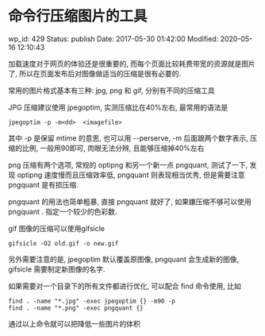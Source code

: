 # 命令行压缩图片的工具


wp_id: 429
Status: publish
Date: 2017-05-30 01:42:00
Modified: 2020-05-16 12:10:43


加载速度对于网页的体验还是很重要的, 而每个页面比较耗费带宽的资源就是图片了, 所以在页面发布后对图像做适当的压缩是很有必要的.

常用的图片格式基本有三种: jpg, png 和 gif, 分别有不同的压缩工具

JPG 压缩建议使用 jpegoptim, 实测压缩比在40%左右, 最常用的语法是

`jpegoptim -p -m<dd>  <imagefile>`

其中 -p 是保留 mtime 的意思, 也可以用 --perserve, -m 后面跟两个数字表示, 压缩的比例, 一般用90即可, 肉眼无法分辨, 且能够压缩掉40%左右

png 压缩有两个选项, 常规的 optipng 和另一个新一点 pngquant, 测试了一下, 发现 optipng 速度慢而且压缩效率低, pngquant 则表现相当优秀, 但是需要注意 pngquant 是有损压缩.

pngquant 的用法也简单粗暴, 直接 pngquant <filename> 就好了, 如果嫌压缩不够可以使用 pngquant <numColors> <filename>. 指定一个较少的色彩数.

gif 图像的压缩可以使用gifsicle

`gifsicle -O2 old.gif -o new.gif`

另外需要注意的是, jpegoptim 默认覆盖原图像, pngquant 会生成新的图像, gifsicle 需要制定新图像的名字.

如果需要对一个目录下的所有文件都进行优化, 可以配合 find 命令使用, 比如

```
find . -name "*.jpg" -exec jpegoptim {} -m90 -p
find . -name "*.png" -exec pngquant {}
```

通过以上命令就可以把降低一些图片的体积